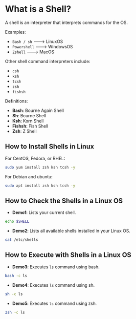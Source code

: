 # What is a Shell?

A shell is an interpreter that interprets commands for the OS.

Examples:
- `Bash / sh` ---> LinuxOS
- `Powershell` ---> WindowsOS                
- `Zshell` ---> MacOS  

Other shell command interpreters include:
- `csh`
- `ksh`
- `tcsh`
- `zsh`
- `fishsh`                 

Definitions:
- **Bash**: Bourne Again Shell
- **Sh**: Bourne Shell
- **Ksh**: Korn Shell 
- **Fishsh**: Fish Shell 
- **Zsh**: Z Shell 

## How to Install Shells in Linux

For CentOS, Fedora, or RHEL:

```bash
sudo yum install zsh ksh tcsh -y
```

For Debian and ubuntu:

```bash
sudo apt install zsh ksh tcsh -y
``` 
## How to Check the Shells in a Linux OS

- **Demo1**: Lists your current shell.

```bash
echo $SHELL
``` 
- **Demo2**: Lists all available shells installed in your Linux OS.

```bash
cat /etc/shells
``` 

## How to Execute with Shells in a Linux OS

- **Demo3**: Executes `ls` command using bash.
```bash
bash -c ls
``` 

- **Demo4**: Executes `ls` command using sh.
```bash
sh -c ls
``` 
 
- **Demo5**: Executes `ls` command using zsh.
```bash
zsh -c ls
``` 

